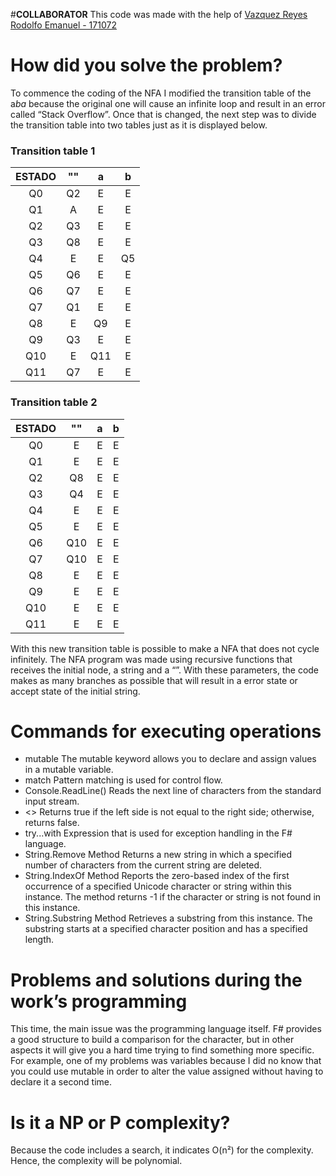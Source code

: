 #**COLLABORATOR**
This code was made with the help of [Vazquez Reyes Rodolfo Emanuel - 171072]( https://github.com/upslp-teoriacomputacional/171072)
# **How did you solve the problem?**
To commence the coding of the NFA I modified the transition table of the a*ba* because the original one will cause an infinite loop and result in an error called “Stack Overflow”. Once that is changed, the next step was to divide the transition table into two tables just as it is displayed below.
### Transition table 1
| ESTADO  | ""  | a  | b  |
| :------------: | :------------: | :------------: | :------------: |
|Q0|Q2|E|E|
|Q1|A|E|E|
|Q2|Q3|E|E|
|Q3|Q8|E|E|
|Q4|E|E|Q5|
|Q5|Q6|E|E|
|Q6|Q7|E|E|
|Q7|Q1|E|E|
|Q8|E|Q9|E|
|Q9|Q3|E|E|
|Q10|E|Q11|E|
|Q11|Q7|E|E|
### Transition table 2
| ESTADO  | ""  | a  | b  |
| :------------: | :------------: | :------------: | :------------: |
|Q0|E|E|E|
|Q1|E|E|E|
|Q2|Q8|E|E|
|Q3|Q4|E|E|
|Q4|E|E|E|
|Q5|E|E|E|
|Q6|Q10|E|E|
|Q7|Q10|E|E|
|Q8|E|E|E|
|Q9|E|E|E|
|Q10|E|E|E|
|Q11|E|E|E|
With this new transition table is possible to make a NFA that does not cycle infinitely. 
The NFA program was made using recursive functions that receives the initial node, a string and a “”. With these parameters, the code makes as many branches as possible that will result in a error state or accept state of the initial string.
# **Commands for executing operations**
-   mutable The mutable keyword allows you to declare and assign values in a mutable variable.
-   match       Pattern matching is used for control flow.
-   Console.ReadLine()  Reads the next line of characters from the standard input stream.
-   <>      Returns true if the left side is not equal to the right side; otherwise, returns false. 
- try...with	Expression that is used for exception handling in the F# language.
- String.Remove Method	Returns a new string in which a specified number of characters from the current string are deleted.
- String.IndexOf Method	Reports the zero-based index of the first occurrence of a specified Unicode character or string within this instance. The method returns -1 if the character or string is not found in this instance.
- String.Substring Method	Retrieves a substring from this instance. The substring starts at a specified character position and has a specified length.
# **Problems and solutions during the work’s programming**
This time, the main issue was the programming language itself. F# provides a good structure to build a comparison for the character, but in other aspects it will give you a hard time trying to find something more specific. For example, one of my problems was variables because I did no know that you could use mutable in order to alter the value assigned without having to declare it a second time.
# **Is it a NP or P complexity?**
Because the code includes a search, it indicates O(n²) for the complexity. Hence, the complexity will be polynomial.

